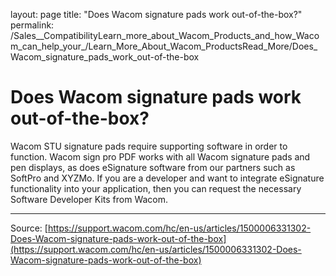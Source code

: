 layout: page
title: "Does Wacom signature pads work out-of-the-box?"
permalink: /Sales__CompatibilityLearn_more_about_Wacom_Products_and_how_Wacom_can_help_your_/Learn_More_About_Wacom_ProductsRead_More/Does_Wacom_signature_pads_work_out-of-the-box

# Does Wacom signature pads work out-of-the-box?

Wacom STU signature pads require supporting software in order to function. Wacom sign pro PDF works with all Wacom signature pads and pen displays, as does eSignature software from our partners such as SoftPro and XYZMo. If you are a developer and want to integrate eSignature functionality into your application, then you can request the necessary Software Developer Kits from Wacom.

---
Source: [https://support.wacom.com/hc/en-us/articles/1500006331302-Does-Wacom-signature-pads-work-out-of-the-box](https://support.wacom.com/hc/en-us/articles/1500006331302-Does-Wacom-signature-pads-work-out-of-the-box)
